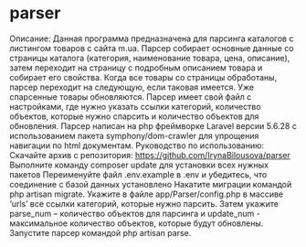 # parser
Описание:
Данная программа предназначена для парсинга каталогов с листингом товаров с сайта m.ua. Парсер собирает основные данные со страницы каталога (категория, наименование товара, цена, описание), затем переходит на страницу с подробным описанием товара и собирает его свойства. Когда все товары со страницы обработаны, парсер переходит на следующую, если таковая имеется. Уже спарсенные товары обновляются. Парсер имеет свой файл с настройками, где нужно указать ссылки категорий, количество объектов, которые нужно спарсить и количество объектов для обновления. Парсер написан на php фреймворке Laravel версии 5.6.28 c использованием пакета symphony/dom-crawler для упрощения навигации по html документам.
Руководство по использованию:
Скачайте архив с репозитория: https://github.com/IrynaBilousova/parser
Выполните команду composer update для установки всех нужных пакетов
Переименуйте файл .env.example в .env и убедитесь, что соединение с базой данных установлено
Накатите миграции командой php artisan migrate. Укажите в файле app/Parser/config.php в массиве ‘urls’ все ссылки категорий, которые нужно парсить. Затем укажите parse_num – количество объектов для парсинга и update_num - максимальное количество объектов, которые будут обновлены. Запустите парсер командой php artisan parse.

